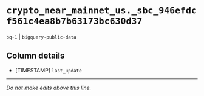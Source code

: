 # `crypto_near_mainnet_us._sbc_946efdcf561c4ea8b7b63173bc630d37`
`bq-1` | `bigquery-public-data`

## Column details
* [TIMESTAMP] `last_update`

-------------------------------------------------------------------------------
*Do not make edits above this line.*
